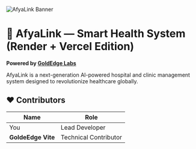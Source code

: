 ![AfyaLink Banner](assets/banner.png)

# 💠 AfyaLink — Smart Health System (Render + Vercel Edition)  
**Powered by [GoldEdge Labs](https://www.goldedgelabs.africa)**

AfyaLink is a next-generation AI-powered hospital and clinic management system designed to revolutionize healthcare globally.


## ❤️ Contributors
| Name | Role |
|------|------|
| You | Lead Developer |
| **GoldeEdge Vite** | Technical Contributor |
